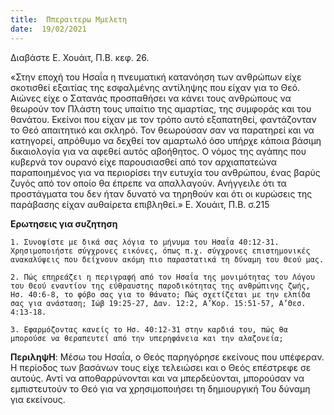 ```yaml
---
title:  Ππεραιτερω Μμελετη
date:  19/02/2021
---
```


Διαβάστε Ε. Χουάιτ, Π.Β. κεφ. 26.

«Στην εποχή του Ησαΐα η πνευματική κατανόηση των ανθρώπων είχε σκοτισθεί εξαιτίας της εσφαλμένης αντίληψης που είχαν για το Θεό. Αιώνες είχε ο Σατανάς προσπαθήσει να κάνει τους ανθρώπους να θεωρούν τον Πλάστη τους υπαίτιο της αμαρτίας, της συμφοράς και του θανάτου. Εκείνοι που είχαν με τον τρόπο αυτό εξαπατηθεί, φαντάζονταν το Θεό απαιτητικό και σκληρό. Τον θεωρούσαν σαν να παρατηρεί και να κατηγορεί, απρόθυμο να δεχθεί τον αμαρτωλό όσο υπήρχε κάποια βάσιμη δικαιολογία για να αφεθεί αυτός αβοήθητος. Ο νόμος της αγάπης που κυβερνά τον ουρανό είχε παρουσιασθεί από τον αρχιαπατεώνα παραποιημένος για να περιορίσει την ευτυχία του ανθρώπου, ένας βαρύς ζυγός από τον οποίο θα έπρεπε να απαλλαγούν. Ανήγγειλε ότι τα προστάγματα του δεν ήταν δυνατό να τηρηθούν και ότι οι κυρώσεις της παράβασης είχαν αυθαίρετα επιβληθεί.» Ε. Χουάιτ, Π.Β. σ.215

**Ερωτησεις για συζητηση**

`1.	Συνοψίστε με δικά σας λόγια το μήνυμα του Ησαΐα 40:12-31. Χρησιμοποιήστε σύγχρονες εικόνες, όπως π.χ. σύγχρονες επιστημονικές ανακαλύψεις που δείχνουν ακόμη πιο παραστατικά τη δύναμη του Θεού μας.`

`2.	Πώς επηρεάζει η περιγραφή από τον Ησαΐα της μονιμότητας του Λόγου του Θεού εναντίον της εύθραυστης παροδικότητας της ανθρώπινης ζωής, Ησ. 40:6-8, το φόβο σας για το θάνατο; Πώς σχετίζεται με την ελπίδα σας για ανάσταση; Ιώβ 19:25-27, Δαν. 12:2, Α’Κορ. 15:51-57, Α’Θεσ. 4:13-18.`

`3.	Εφαρμόζοντας κανείς το Ησ. 40:12-31 στην καρδιά του, πώς θα μπορούσε να θεραπευτεί από την υπερηφάνεια και την αλαζονεία;`

**ΠεριληψΗ**: Μέσω του Ησαΐα, ο Θεός παρηγόρησε εκείνους που υπέφεραν. Η περίοδος των βασάνων τους είχε τελειώσει και ο Θεός επέστρεφε σε αυτούς. Αντί να αποθαρρύνονται και να μπερδεύονται, μπορούσαν να εμπιστευτούν το Θεό για να χρησιμοποιήσει τη δημιουργική Του δύναμη για εκείνους.